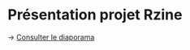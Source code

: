 # Présentation projet Rzine

-> [Consulter le diaporama](https://huguespecout.github.io/Rzine_Humanistica/)

